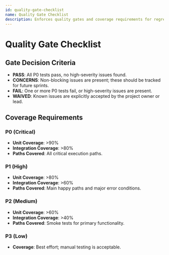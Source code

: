 ```yaml
---
id: quality-gate-checklist
name: Quality Gate Checklist
description: Enforces quality gates and coverage requirements for regression testing.
---
```


# Quality Gate Checklist

## Gate Decision Criteria
- **PASS**: All P0 tests pass, no high-severity issues found.
- **CONCERNS**: Non-blocking issues are present; these should be tracked for future sprints.
- **FAIL**: One or more P0 tests fail, or high-severity issues are present.
- **WAIVED**: Known issues are explicitly accepted by the project owner or lead.

## Coverage Requirements

### P0 (Critical)
- **Unit Coverage**: >90%
- **Integration Coverage**: >80%
- **Paths Covered**: All critical execution paths.

### P1 (High)
- **Unit Coverage**: >80%
- **Integration Coverage**: >60%
- **Paths Covered**: Main happy paths and major error conditions.

### P2 (Medium)
- **Unit Coverage**: >60%
- **Integration Coverage**: >40%
- **Paths Covered**: Smoke tests for primary functionality.

### P3 (Low)
- **Coverage**: Best effort; manual testing is acceptable.
